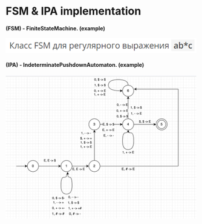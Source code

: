 # **FSM** & **IPA** implementation

#### (**FSM**) - FiniteStateMachine. (example)
![FSM example task img](./pics/fsm_task.PNG?raw=true)

#### (**IPA**) - IndeterminatePushdownAutomaton. (example)
![IPA example task img](./pics/ipa_task.jpg?raw=true)
